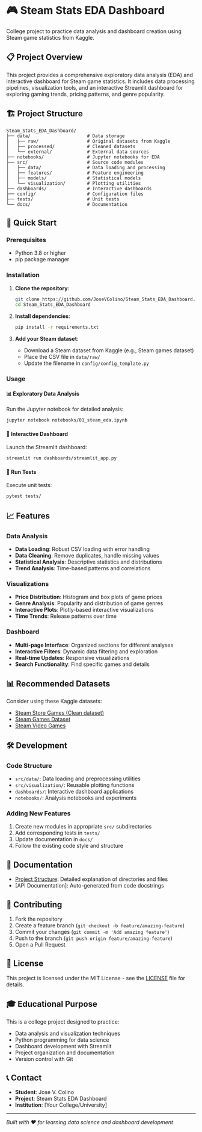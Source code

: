 # 🎮 Steam Stats EDA Dashboard

College project to practice data analysis and dashboard creation using Steam game statistics from Kaggle.

## 📋 Project Overview

This project provides a comprehensive exploratory data analysis (EDA) and interactive dashboard for Steam game statistics. It includes data processing pipelines, visualization tools, and an interactive Streamlit dashboard for exploring gaming trends, pricing patterns, and genre popularity.

## 🏗️ Project Structure

```
Steam_Stats_EDA_Dashboard/
├── data/                     # Data storage
│   ├── raw/                  # Original datasets from Kaggle
│   ├── processed/            # Cleaned datasets
│   └── external/             # External data sources
├── notebooks/                # Jupyter notebooks for EDA
├── src/                      # Source code modules
│   ├── data/                 # Data loading and processing
│   ├── features/             # Feature engineering
│   ├── models/               # Statistical models
│   └── visualization/        # Plotting utilities
├── dashboards/               # Interactive dashboards
├── config/                   # Configuration files
├── tests/                    # Unit tests
└── docs/                     # Documentation
```

## 🚀 Quick Start

### Prerequisites
- Python 3.8 or higher
- pip package manager

### Installation

1. **Clone the repository**:
   ```bash
   git clone https://github.com/JoseVColino/Steam_Stats_EDA_Dashboard.git
   cd Steam_Stats_EDA_Dashboard
   ```

2. **Install dependencies**:
   ```bash
   pip install -r requirements.txt
   ```

3. **Add your Steam dataset**:
   - Download a Steam dataset from Kaggle (e.g., Steam games dataset)
   - Place the CSV file in `data/raw/`
   - Update the filename in `config/config_template.py`

### Usage

#### 📊 Exploratory Data Analysis
Run the Jupyter notebook for detailed analysis:
```bash
jupyter notebook notebooks/01_steam_eda.ipynb
```

#### 🎯 Interactive Dashboard
Launch the Streamlit dashboard:
```bash
streamlit run dashboards/streamlit_app.py
```

#### 🧪 Run Tests
Execute unit tests:
```bash
pytest tests/
```

## 📈 Features

### Data Analysis
- **Data Loading**: Robust CSV loading with error handling
- **Data Cleaning**: Remove duplicates, handle missing values
- **Statistical Analysis**: Descriptive statistics and distributions
- **Trend Analysis**: Time-based patterns and correlations

### Visualizations
- **Price Distribution**: Histogram and box plots of game prices
- **Genre Analysis**: Popularity and distribution of game genres
- **Interactive Plots**: Plotly-based interactive visualizations
- **Time Trends**: Release patterns over time

### Dashboard
- **Multi-page Interface**: Organized sections for different analyses
- **Interactive Filters**: Dynamic data filtering and exploration
- **Real-time Updates**: Responsive visualizations
- **Search Functionality**: Find specific games and details

## 📊 Recommended Datasets

Consider using these Kaggle datasets:
- [Steam Store Games (Clean dataset)](https://www.kaggle.com/datasets/nikdavis/steam-store-games)
- [Steam Games Dataset](https://www.kaggle.com/datasets/fronkongames/steam-games-dataset)
- [Steam Video Games](https://www.kaggle.com/datasets/tamber/steam-video-games)

## 🛠️ Development

### Code Structure
- `src/data/`: Data loading and preprocessing utilities
- `src/visualization/`: Reusable plotting functions
- `dashboards/`: Interactive dashboard applications
- `notebooks/`: Analysis notebooks and experiments

### Adding New Features
1. Create new modules in appropriate `src/` subdirectories
2. Add corresponding tests in `tests/`
3. Update documentation in `docs/`
4. Follow the existing code style and structure

## 📝 Documentation

- [Project Structure](docs/project_structure.md): Detailed explanation of directories and files
- [API Documentation]: Auto-generated from code docstrings

## 🤝 Contributing

1. Fork the repository
2. Create a feature branch (`git checkout -b feature/amazing-feature`)
3. Commit your changes (`git commit -m 'Add amazing feature'`)
4. Push to the branch (`git push origin feature/amazing-feature`)
5. Open a Pull Request

## 📄 License

This project is licensed under the MIT License - see the [LICENSE](LICENSE) file for details.

## 🎓 Educational Purpose

This is a college project designed to practice:
- Data analysis and visualization techniques
- Python programming for data science
- Dashboard development with Streamlit
- Project organization and documentation
- Version control with Git

## 📞 Contact

- **Student**: Jose V. Colino
- **Project**: Steam Stats EDA Dashboard
- **Institution**: [Your College/University]

---
*Built with ❤️ for learning data science and dashboard development*
